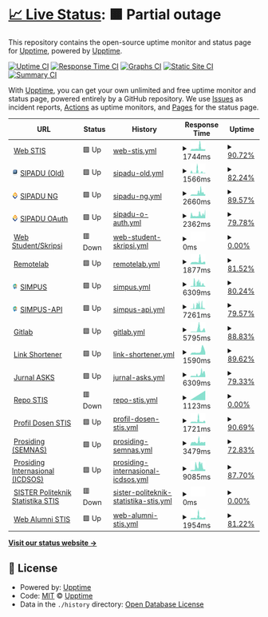 # [📈 Live Status](https://status.stis.ac.id): <!--live status--> **🟧 Partial outage**

This repository contains the open-source uptime monitor and status page for [Upptime](https://upptime.js.org), powered by [Upptime](https://github.com/upptime/upptime).

[![Uptime CI](https://github.com/im-perativa/stis-uptime/workflows/Uptime%20CI/badge.svg)](https://github.com/im-perativa/stis-uptime/actions?query=workflow%3A%22Uptime+CI%22)
[![Response Time CI](https://github.com/im-perativa/stis-uptime/workflows/Response%20Time%20CI/badge.svg)](https://github.com/im-perativa/stis-uptime/actions?query=workflow%3A%22Response+Time+CI%22)
[![Graphs CI](https://github.com/im-perativa/stis-uptime/workflows/Graphs%20CI/badge.svg)](https://github.com/im-perativa/stis-uptime/actions?query=workflow%3A%22Graphs+CI%22)
[![Static Site CI](https://github.com/im-perativa/stis-uptime/workflows/Static%20Site%20CI/badge.svg)](https://github.com/im-perativa/stis-uptime/actions?query=workflow%3A%22Static+Site+CI%22)
[![Summary CI](https://github.com/im-perativa/stis-uptime/workflows/Summary%20CI/badge.svg)](https://github.com/im-perativa/stis-uptime/actions?query=workflow%3A%22Summary+CI%22)

With [Upptime](https://upptime.js.org), you can get your own unlimited and free uptime monitor and status page, powered entirely by a GitHub repository. We use [Issues](https://github.com/upptime/upptime/issues) as incident reports, [Actions](https://github.com/im-perativa/stis-uptime/actions) as uptime monitors, and [Pages](https://status.stis.ac.id) for the status page.

<!--start: status pages-->
<!-- This summary is generated by Upptime (https://github.com/upptime/upptime) -->
<!-- Do not edit this manually, your changes will be overwritten -->
<!-- prettier-ignore -->
| URL | Status | History | Response Time | Uptime |
| --- | ------ | ------- | ------------- | ------ |
| <img alt="" src="https://icons.duckduckgo.com/ip3/stis.ac.id.ico" height="13"> [Web STIS](https://stis.ac.id) | 🟩 Up | [web-stis.yml](https://github.com/im-perativa/stis-uptime/commits/HEAD/history/web-stis.yml) | <details><summary><img alt="Response time graph" src="./graphs/web-stis/response-time-week.png" height="20"> 1744ms</summary><br><a href="https://status.stis.ac.id/history/web-stis"><img alt="Response time 1891" src="https://img.shields.io/endpoint?url=https%3A%2F%2Fraw.githubusercontent.com%2Fim-perativa%2Fstis-uptime%2FHEAD%2Fapi%2Fweb-stis%2Fresponse-time.json"></a><br><a href="https://status.stis.ac.id/history/web-stis"><img alt="24-hour response time 1201" src="https://img.shields.io/endpoint?url=https%3A%2F%2Fraw.githubusercontent.com%2Fim-perativa%2Fstis-uptime%2FHEAD%2Fapi%2Fweb-stis%2Fresponse-time-day.json"></a><br><a href="https://status.stis.ac.id/history/web-stis"><img alt="7-day response time 1744" src="https://img.shields.io/endpoint?url=https%3A%2F%2Fraw.githubusercontent.com%2Fim-perativa%2Fstis-uptime%2FHEAD%2Fapi%2Fweb-stis%2Fresponse-time-week.json"></a><br><a href="https://status.stis.ac.id/history/web-stis"><img alt="30-day response time 2808" src="https://img.shields.io/endpoint?url=https%3A%2F%2Fraw.githubusercontent.com%2Fim-perativa%2Fstis-uptime%2FHEAD%2Fapi%2Fweb-stis%2Fresponse-time-month.json"></a><br><a href="https://status.stis.ac.id/history/web-stis"><img alt="1-year response time 1547" src="https://img.shields.io/endpoint?url=https%3A%2F%2Fraw.githubusercontent.com%2Fim-perativa%2Fstis-uptime%2FHEAD%2Fapi%2Fweb-stis%2Fresponse-time-year.json"></a></details> | <details><summary><a href="https://status.stis.ac.id/history/web-stis">90.72%</a></summary><a href="https://status.stis.ac.id/history/web-stis"><img alt="All-time uptime 98.22%" src="https://img.shields.io/endpoint?url=https%3A%2F%2Fraw.githubusercontent.com%2Fim-perativa%2Fstis-uptime%2FHEAD%2Fapi%2Fweb-stis%2Fuptime.json"></a><br><a href="https://status.stis.ac.id/history/web-stis"><img alt="24-hour uptime 98.70%" src="https://img.shields.io/endpoint?url=https%3A%2F%2Fraw.githubusercontent.com%2Fim-perativa%2Fstis-uptime%2FHEAD%2Fapi%2Fweb-stis%2Fuptime-day.json"></a><br><a href="https://status.stis.ac.id/history/web-stis"><img alt="7-day uptime 90.72%" src="https://img.shields.io/endpoint?url=https%3A%2F%2Fraw.githubusercontent.com%2Fim-perativa%2Fstis-uptime%2FHEAD%2Fapi%2Fweb-stis%2Fuptime-week.json"></a><br><a href="https://status.stis.ac.id/history/web-stis"><img alt="30-day uptime 96.25%" src="https://img.shields.io/endpoint?url=https%3A%2F%2Fraw.githubusercontent.com%2Fim-perativa%2Fstis-uptime%2FHEAD%2Fapi%2Fweb-stis%2Fuptime-month.json"></a><br><a href="https://status.stis.ac.id/history/web-stis"><img alt="1-year uptime 98.74%" src="https://img.shields.io/endpoint?url=https%3A%2F%2Fraw.githubusercontent.com%2Fim-perativa%2Fstis-uptime%2FHEAD%2Fapi%2Fweb-stis%2Fuptime-year.json"></a></details>
| <img alt="" src="https://raw.githubusercontent.com/im-perativa/stis-uptime/master/assets/sipadu.png" height="13"> [SIPADU (Old)](https://stis.ac.id/sipadu/mahasiswa/index.php/login/index) | 🟩 Up | [sipadu-old.yml](https://github.com/im-perativa/stis-uptime/commits/HEAD/history/sipadu-old.yml) | <details><summary><img alt="Response time graph" src="./graphs/sipadu-old/response-time-week.png" height="20"> 1566ms</summary><br><a href="https://status.stis.ac.id/history/sipadu-old"><img alt="Response time 428" src="https://img.shields.io/endpoint?url=https%3A%2F%2Fraw.githubusercontent.com%2Fim-perativa%2Fstis-uptime%2FHEAD%2Fapi%2Fsipadu-old%2Fresponse-time.json"></a><br><a href="https://status.stis.ac.id/history/sipadu-old"><img alt="24-hour response time 469" src="https://img.shields.io/endpoint?url=https%3A%2F%2Fraw.githubusercontent.com%2Fim-perativa%2Fstis-uptime%2FHEAD%2Fapi%2Fsipadu-old%2Fresponse-time-day.json"></a><br><a href="https://status.stis.ac.id/history/sipadu-old"><img alt="7-day response time 1566" src="https://img.shields.io/endpoint?url=https%3A%2F%2Fraw.githubusercontent.com%2Fim-perativa%2Fstis-uptime%2FHEAD%2Fapi%2Fsipadu-old%2Fresponse-time-week.json"></a><br><a href="https://status.stis.ac.id/history/sipadu-old"><img alt="30-day response time 1405" src="https://img.shields.io/endpoint?url=https%3A%2F%2Fraw.githubusercontent.com%2Fim-perativa%2Fstis-uptime%2FHEAD%2Fapi%2Fsipadu-old%2Fresponse-time-month.json"></a><br><a href="https://status.stis.ac.id/history/sipadu-old"><img alt="1-year response time 426" src="https://img.shields.io/endpoint?url=https%3A%2F%2Fraw.githubusercontent.com%2Fim-perativa%2Fstis-uptime%2FHEAD%2Fapi%2Fsipadu-old%2Fresponse-time-year.json"></a></details> | <details><summary><a href="https://status.stis.ac.id/history/sipadu-old">82.24%</a></summary><a href="https://status.stis.ac.id/history/sipadu-old"><img alt="All-time uptime 97.14%" src="https://img.shields.io/endpoint?url=https%3A%2F%2Fraw.githubusercontent.com%2Fim-perativa%2Fstis-uptime%2FHEAD%2Fapi%2Fsipadu-old%2Fuptime.json"></a><br><a href="https://status.stis.ac.id/history/sipadu-old"><img alt="24-hour uptime 98.73%" src="https://img.shields.io/endpoint?url=https%3A%2F%2Fraw.githubusercontent.com%2Fim-perativa%2Fstis-uptime%2FHEAD%2Fapi%2Fsipadu-old%2Fuptime-day.json"></a><br><a href="https://status.stis.ac.id/history/sipadu-old"><img alt="7-day uptime 82.24%" src="https://img.shields.io/endpoint?url=https%3A%2F%2Fraw.githubusercontent.com%2Fim-perativa%2Fstis-uptime%2FHEAD%2Fapi%2Fsipadu-old%2Fuptime-week.json"></a><br><a href="https://status.stis.ac.id/history/sipadu-old"><img alt="30-day uptime 65.50%" src="https://img.shields.io/endpoint?url=https%3A%2F%2Fraw.githubusercontent.com%2Fim-perativa%2Fstis-uptime%2FHEAD%2Fapi%2Fsipadu-old%2Fuptime-month.json"></a><br><a href="https://status.stis.ac.id/history/sipadu-old"><img alt="1-year uptime 95.84%" src="https://img.shields.io/endpoint?url=https%3A%2F%2Fraw.githubusercontent.com%2Fim-perativa%2Fstis-uptime%2FHEAD%2Fapi%2Fsipadu-old%2Fuptime-year.json"></a></details>
| <img alt="" src="https://raw.githubusercontent.com/im-perativa/stis-uptime/master/assets/sipadung.svg" height="13"> [SIPADU NG](https://ws.sipadu.stis.ac.id/login) | 🟩 Up | [sipadu-ng.yml](https://github.com/im-perativa/stis-uptime/commits/HEAD/history/sipadu-ng.yml) | <details><summary><img alt="Response time graph" src="./graphs/sipadu-ng/response-time-week.png" height="20"> 2660ms</summary><br><a href="https://status.stis.ac.id/history/sipadu-ng"><img alt="Response time 1584" src="https://img.shields.io/endpoint?url=https%3A%2F%2Fraw.githubusercontent.com%2Fim-perativa%2Fstis-uptime%2FHEAD%2Fapi%2Fsipadu-ng%2Fresponse-time.json"></a><br><a href="https://status.stis.ac.id/history/sipadu-ng"><img alt="24-hour response time 3937" src="https://img.shields.io/endpoint?url=https%3A%2F%2Fraw.githubusercontent.com%2Fim-perativa%2Fstis-uptime%2FHEAD%2Fapi%2Fsipadu-ng%2Fresponse-time-day.json"></a><br><a href="https://status.stis.ac.id/history/sipadu-ng"><img alt="7-day response time 2660" src="https://img.shields.io/endpoint?url=https%3A%2F%2Fraw.githubusercontent.com%2Fim-perativa%2Fstis-uptime%2FHEAD%2Fapi%2Fsipadu-ng%2Fresponse-time-week.json"></a><br><a href="https://status.stis.ac.id/history/sipadu-ng"><img alt="30-day response time 1892" src="https://img.shields.io/endpoint?url=https%3A%2F%2Fraw.githubusercontent.com%2Fim-perativa%2Fstis-uptime%2FHEAD%2Fapi%2Fsipadu-ng%2Fresponse-time-month.json"></a><br><a href="https://status.stis.ac.id/history/sipadu-ng"><img alt="1-year response time 1222" src="https://img.shields.io/endpoint?url=https%3A%2F%2Fraw.githubusercontent.com%2Fim-perativa%2Fstis-uptime%2FHEAD%2Fapi%2Fsipadu-ng%2Fresponse-time-year.json"></a></details> | <details><summary><a href="https://status.stis.ac.id/history/sipadu-ng">89.57%</a></summary><a href="https://status.stis.ac.id/history/sipadu-ng"><img alt="All-time uptime 97.26%" src="https://img.shields.io/endpoint?url=https%3A%2F%2Fraw.githubusercontent.com%2Fim-perativa%2Fstis-uptime%2FHEAD%2Fapi%2Fsipadu-ng%2Fuptime.json"></a><br><a href="https://status.stis.ac.id/history/sipadu-ng"><img alt="24-hour uptime 47.00%" src="https://img.shields.io/endpoint?url=https%3A%2F%2Fraw.githubusercontent.com%2Fim-perativa%2Fstis-uptime%2FHEAD%2Fapi%2Fsipadu-ng%2Fuptime-day.json"></a><br><a href="https://status.stis.ac.id/history/sipadu-ng"><img alt="7-day uptime 89.57%" src="https://img.shields.io/endpoint?url=https%3A%2F%2Fraw.githubusercontent.com%2Fim-perativa%2Fstis-uptime%2FHEAD%2Fapi%2Fsipadu-ng%2Fuptime-week.json"></a><br><a href="https://status.stis.ac.id/history/sipadu-ng"><img alt="30-day uptime 97.60%" src="https://img.shields.io/endpoint?url=https%3A%2F%2Fraw.githubusercontent.com%2Fim-perativa%2Fstis-uptime%2FHEAD%2Fapi%2Fsipadu-ng%2Fuptime-month.json"></a><br><a href="https://status.stis.ac.id/history/sipadu-ng"><img alt="1-year uptime 96.52%" src="https://img.shields.io/endpoint?url=https%3A%2F%2Fraw.githubusercontent.com%2Fim-perativa%2Fstis-uptime%2FHEAD%2Fapi%2Fsipadu-ng%2Fuptime-year.json"></a></details>
| <img alt="" src="https://raw.githubusercontent.com/im-perativa/stis-uptime/master/assets/sipadung.svg" height="13"> [SIPADU OAuth](https://ws.stis.ac.id) | 🟩 Up | [sipadu-o-auth.yml](https://github.com/im-perativa/stis-uptime/commits/HEAD/history/sipadu-o-auth.yml) | <details><summary><img alt="Response time graph" src="./graphs/sipadu-o-auth/response-time-week.png" height="20"> 2362ms</summary><br><a href="https://status.stis.ac.id/history/sipadu-o-auth"><img alt="Response time 2062" src="https://img.shields.io/endpoint?url=https%3A%2F%2Fraw.githubusercontent.com%2Fim-perativa%2Fstis-uptime%2FHEAD%2Fapi%2Fsipadu-o-auth%2Fresponse-time.json"></a><br><a href="https://status.stis.ac.id/history/sipadu-o-auth"><img alt="24-hour response time 2566" src="https://img.shields.io/endpoint?url=https%3A%2F%2Fraw.githubusercontent.com%2Fim-perativa%2Fstis-uptime%2FHEAD%2Fapi%2Fsipadu-o-auth%2Fresponse-time-day.json"></a><br><a href="https://status.stis.ac.id/history/sipadu-o-auth"><img alt="7-day response time 2362" src="https://img.shields.io/endpoint?url=https%3A%2F%2Fraw.githubusercontent.com%2Fim-perativa%2Fstis-uptime%2FHEAD%2Fapi%2Fsipadu-o-auth%2Fresponse-time-week.json"></a><br><a href="https://status.stis.ac.id/history/sipadu-o-auth"><img alt="30-day response time 2568" src="https://img.shields.io/endpoint?url=https%3A%2F%2Fraw.githubusercontent.com%2Fim-perativa%2Fstis-uptime%2FHEAD%2Fapi%2Fsipadu-o-auth%2Fresponse-time-month.json"></a><br><a href="https://status.stis.ac.id/history/sipadu-o-auth"><img alt="1-year response time 1752" src="https://img.shields.io/endpoint?url=https%3A%2F%2Fraw.githubusercontent.com%2Fim-perativa%2Fstis-uptime%2FHEAD%2Fapi%2Fsipadu-o-auth%2Fresponse-time-year.json"></a></details> | <details><summary><a href="https://status.stis.ac.id/history/sipadu-o-auth">79.78%</a></summary><a href="https://status.stis.ac.id/history/sipadu-o-auth"><img alt="All-time uptime 97.10%" src="https://img.shields.io/endpoint?url=https%3A%2F%2Fraw.githubusercontent.com%2Fim-perativa%2Fstis-uptime%2FHEAD%2Fapi%2Fsipadu-o-auth%2Fuptime.json"></a><br><a href="https://status.stis.ac.id/history/sipadu-o-auth"><img alt="24-hour uptime 44.40%" src="https://img.shields.io/endpoint?url=https%3A%2F%2Fraw.githubusercontent.com%2Fim-perativa%2Fstis-uptime%2FHEAD%2Fapi%2Fsipadu-o-auth%2Fuptime-day.json"></a><br><a href="https://status.stis.ac.id/history/sipadu-o-auth"><img alt="7-day uptime 79.78%" src="https://img.shields.io/endpoint?url=https%3A%2F%2Fraw.githubusercontent.com%2Fim-perativa%2Fstis-uptime%2FHEAD%2Fapi%2Fsipadu-o-auth%2Fuptime-week.json"></a><br><a href="https://status.stis.ac.id/history/sipadu-o-auth"><img alt="30-day uptime 65.03%" src="https://img.shields.io/endpoint?url=https%3A%2F%2Fraw.githubusercontent.com%2Fim-perativa%2Fstis-uptime%2FHEAD%2Fapi%2Fsipadu-o-auth%2Fuptime-month.json"></a><br><a href="https://status.stis.ac.id/history/sipadu-o-auth"><img alt="1-year uptime 96.74%" src="https://img.shields.io/endpoint?url=https%3A%2F%2Fraw.githubusercontent.com%2Fim-perativa%2Fstis-uptime%2FHEAD%2Fapi%2Fsipadu-o-auth%2Fuptime-year.json"></a></details>
| <img alt="" src="https://icons.duckduckgo.com/ip3/student.stis.ac.id.ico" height="13"> [Web Student/Skripsi](https://student.stis.ac.id) | 🟥 Down | [web-student-skripsi.yml](https://github.com/im-perativa/stis-uptime/commits/HEAD/history/web-student-skripsi.yml) | <details><summary><img alt="Response time graph" src="./graphs/web-student-skripsi/response-time-week.png" height="20"> 0ms</summary><br><a href="https://status.stis.ac.id/history/web-student-skripsi"><img alt="Response time 1769" src="https://img.shields.io/endpoint?url=https%3A%2F%2Fraw.githubusercontent.com%2Fim-perativa%2Fstis-uptime%2FHEAD%2Fapi%2Fweb-student-skripsi%2Fresponse-time.json"></a><br><a href="https://status.stis.ac.id/history/web-student-skripsi"><img alt="24-hour response time 0" src="https://img.shields.io/endpoint?url=https%3A%2F%2Fraw.githubusercontent.com%2Fim-perativa%2Fstis-uptime%2FHEAD%2Fapi%2Fweb-student-skripsi%2Fresponse-time-day.json"></a><br><a href="https://status.stis.ac.id/history/web-student-skripsi"><img alt="7-day response time 0" src="https://img.shields.io/endpoint?url=https%3A%2F%2Fraw.githubusercontent.com%2Fim-perativa%2Fstis-uptime%2FHEAD%2Fapi%2Fweb-student-skripsi%2Fresponse-time-week.json"></a><br><a href="https://status.stis.ac.id/history/web-student-skripsi"><img alt="30-day response time 0" src="https://img.shields.io/endpoint?url=https%3A%2F%2Fraw.githubusercontent.com%2Fim-perativa%2Fstis-uptime%2FHEAD%2Fapi%2Fweb-student-skripsi%2Fresponse-time-month.json"></a><br><a href="https://status.stis.ac.id/history/web-student-skripsi"><img alt="1-year response time 1452" src="https://img.shields.io/endpoint?url=https%3A%2F%2Fraw.githubusercontent.com%2Fim-perativa%2Fstis-uptime%2FHEAD%2Fapi%2Fweb-student-skripsi%2Fresponse-time-year.json"></a></details> | <details><summary><a href="https://status.stis.ac.id/history/web-student-skripsi">0.00%</a></summary><a href="https://status.stis.ac.id/history/web-student-skripsi"><img alt="All-time uptime 59.77%" src="https://img.shields.io/endpoint?url=https%3A%2F%2Fraw.githubusercontent.com%2Fim-perativa%2Fstis-uptime%2FHEAD%2Fapi%2Fweb-student-skripsi%2Fuptime.json"></a><br><a href="https://status.stis.ac.id/history/web-student-skripsi"><img alt="24-hour uptime 0.00%" src="https://img.shields.io/endpoint?url=https%3A%2F%2Fraw.githubusercontent.com%2Fim-perativa%2Fstis-uptime%2FHEAD%2Fapi%2Fweb-student-skripsi%2Fuptime-day.json"></a><br><a href="https://status.stis.ac.id/history/web-student-skripsi"><img alt="7-day uptime 0.00%" src="https://img.shields.io/endpoint?url=https%3A%2F%2Fraw.githubusercontent.com%2Fim-perativa%2Fstis-uptime%2FHEAD%2Fapi%2Fweb-student-skripsi%2Fuptime-week.json"></a><br><a href="https://status.stis.ac.id/history/web-student-skripsi"><img alt="30-day uptime 1.38%" src="https://img.shields.io/endpoint?url=https%3A%2F%2Fraw.githubusercontent.com%2Fim-perativa%2Fstis-uptime%2FHEAD%2Fapi%2Fweb-student-skripsi%2Fuptime-month.json"></a><br><a href="https://status.stis.ac.id/history/web-student-skripsi"><img alt="1-year uptime 54.05%" src="https://img.shields.io/endpoint?url=https%3A%2F%2Fraw.githubusercontent.com%2Fim-perativa%2Fstis-uptime%2FHEAD%2Fapi%2Fweb-student-skripsi%2Fuptime-year.json"></a></details>
| <img alt="" src="https://icons.duckduckgo.com/ip3/remotelab.stis.ac.id.ico" height="13"> [Remotelab](https://remotelab.stis.ac.id) | 🟩 Up | [remotelab.yml](https://github.com/im-perativa/stis-uptime/commits/HEAD/history/remotelab.yml) | <details><summary><img alt="Response time graph" src="./graphs/remotelab/response-time-week.png" height="20"> 1877ms</summary><br><a href="https://status.stis.ac.id/history/remotelab"><img alt="Response time 1886" src="https://img.shields.io/endpoint?url=https%3A%2F%2Fraw.githubusercontent.com%2Fim-perativa%2Fstis-uptime%2FHEAD%2Fapi%2Fremotelab%2Fresponse-time.json"></a><br><a href="https://status.stis.ac.id/history/remotelab"><img alt="24-hour response time 1459" src="https://img.shields.io/endpoint?url=https%3A%2F%2Fraw.githubusercontent.com%2Fim-perativa%2Fstis-uptime%2FHEAD%2Fapi%2Fremotelab%2Fresponse-time-day.json"></a><br><a href="https://status.stis.ac.id/history/remotelab"><img alt="7-day response time 1877" src="https://img.shields.io/endpoint?url=https%3A%2F%2Fraw.githubusercontent.com%2Fim-perativa%2Fstis-uptime%2FHEAD%2Fapi%2Fremotelab%2Fresponse-time-week.json"></a><br><a href="https://status.stis.ac.id/history/remotelab"><img alt="30-day response time 1731" src="https://img.shields.io/endpoint?url=https%3A%2F%2Fraw.githubusercontent.com%2Fim-perativa%2Fstis-uptime%2FHEAD%2Fapi%2Fremotelab%2Fresponse-time-month.json"></a><br><a href="https://status.stis.ac.id/history/remotelab"><img alt="1-year response time 1602" src="https://img.shields.io/endpoint?url=https%3A%2F%2Fraw.githubusercontent.com%2Fim-perativa%2Fstis-uptime%2FHEAD%2Fapi%2Fremotelab%2Fresponse-time-year.json"></a></details> | <details><summary><a href="https://status.stis.ac.id/history/remotelab">81.52%</a></summary><a href="https://status.stis.ac.id/history/remotelab"><img alt="All-time uptime 89.80%" src="https://img.shields.io/endpoint?url=https%3A%2F%2Fraw.githubusercontent.com%2Fim-perativa%2Fstis-uptime%2FHEAD%2Fapi%2Fremotelab%2Fuptime.json"></a><br><a href="https://status.stis.ac.id/history/remotelab"><img alt="24-hour uptime 100.00%" src="https://img.shields.io/endpoint?url=https%3A%2F%2Fraw.githubusercontent.com%2Fim-perativa%2Fstis-uptime%2FHEAD%2Fapi%2Fremotelab%2Fuptime-day.json"></a><br><a href="https://status.stis.ac.id/history/remotelab"><img alt="7-day uptime 81.52%" src="https://img.shields.io/endpoint?url=https%3A%2F%2Fraw.githubusercontent.com%2Fim-perativa%2Fstis-uptime%2FHEAD%2Fapi%2Fremotelab%2Fuptime-week.json"></a><br><a href="https://status.stis.ac.id/history/remotelab"><img alt="30-day uptime 77.11%" src="https://img.shields.io/endpoint?url=https%3A%2F%2Fraw.githubusercontent.com%2Fim-perativa%2Fstis-uptime%2FHEAD%2Fapi%2Fremotelab%2Fuptime-month.json"></a><br><a href="https://status.stis.ac.id/history/remotelab"><img alt="1-year uptime 91.35%" src="https://img.shields.io/endpoint?url=https%3A%2F%2Fraw.githubusercontent.com%2Fim-perativa%2Fstis-uptime%2FHEAD%2Fapi%2Fremotelab%2Fuptime-year.json"></a></details>
| <img alt="" src="https://raw.githubusercontent.com/im-perativa/stis-uptime/master/assets/simpus.png" height="13"> [SIMPUS](https://simpus.stis.ac.id) | 🟩 Up | [simpus.yml](https://github.com/im-perativa/stis-uptime/commits/HEAD/history/simpus.yml) | <details><summary><img alt="Response time graph" src="./graphs/simpus/response-time-week.png" height="20"> 6309ms</summary><br><a href="https://status.stis.ac.id/history/simpus"><img alt="Response time 2115" src="https://img.shields.io/endpoint?url=https%3A%2F%2Fraw.githubusercontent.com%2Fim-perativa%2Fstis-uptime%2FHEAD%2Fapi%2Fsimpus%2Fresponse-time.json"></a><br><a href="https://status.stis.ac.id/history/simpus"><img alt="24-hour response time 3268" src="https://img.shields.io/endpoint?url=https%3A%2F%2Fraw.githubusercontent.com%2Fim-perativa%2Fstis-uptime%2FHEAD%2Fapi%2Fsimpus%2Fresponse-time-day.json"></a><br><a href="https://status.stis.ac.id/history/simpus"><img alt="7-day response time 6309" src="https://img.shields.io/endpoint?url=https%3A%2F%2Fraw.githubusercontent.com%2Fim-perativa%2Fstis-uptime%2FHEAD%2Fapi%2Fsimpus%2Fresponse-time-week.json"></a><br><a href="https://status.stis.ac.id/history/simpus"><img alt="30-day response time 3985" src="https://img.shields.io/endpoint?url=https%3A%2F%2Fraw.githubusercontent.com%2Fim-perativa%2Fstis-uptime%2FHEAD%2Fapi%2Fsimpus%2Fresponse-time-month.json"></a><br><a href="https://status.stis.ac.id/history/simpus"><img alt="1-year response time 1771" src="https://img.shields.io/endpoint?url=https%3A%2F%2Fraw.githubusercontent.com%2Fim-perativa%2Fstis-uptime%2FHEAD%2Fapi%2Fsimpus%2Fresponse-time-year.json"></a></details> | <details><summary><a href="https://status.stis.ac.id/history/simpus">80.24%</a></summary><a href="https://status.stis.ac.id/history/simpus"><img alt="All-time uptime 95.78%" src="https://img.shields.io/endpoint?url=https%3A%2F%2Fraw.githubusercontent.com%2Fim-perativa%2Fstis-uptime%2FHEAD%2Fapi%2Fsimpus%2Fuptime.json"></a><br><a href="https://status.stis.ac.id/history/simpus"><img alt="24-hour uptime 44.59%" src="https://img.shields.io/endpoint?url=https%3A%2F%2Fraw.githubusercontent.com%2Fim-perativa%2Fstis-uptime%2FHEAD%2Fapi%2Fsimpus%2Fuptime-day.json"></a><br><a href="https://status.stis.ac.id/history/simpus"><img alt="7-day uptime 80.24%" src="https://img.shields.io/endpoint?url=https%3A%2F%2Fraw.githubusercontent.com%2Fim-perativa%2Fstis-uptime%2FHEAD%2Fapi%2Fsimpus%2Fuptime-week.json"></a><br><a href="https://status.stis.ac.id/history/simpus"><img alt="30-day uptime 95.45%" src="https://img.shields.io/endpoint?url=https%3A%2F%2Fraw.githubusercontent.com%2Fim-perativa%2Fstis-uptime%2FHEAD%2Fapi%2Fsimpus%2Fuptime-month.json"></a><br><a href="https://status.stis.ac.id/history/simpus"><img alt="1-year uptime 95.61%" src="https://img.shields.io/endpoint?url=https%3A%2F%2Fraw.githubusercontent.com%2Fim-perativa%2Fstis-uptime%2FHEAD%2Fapi%2Fsimpus%2Fuptime-year.json"></a></details>
| <img alt="" src="https://raw.githubusercontent.com/im-perativa/stis-uptime/master/assets/simpus.png" height="13"> [SIMPUS-API](https://api-simpus.stis.ac.id) | 🟩 Up | [simpus-api.yml](https://github.com/im-perativa/stis-uptime/commits/HEAD/history/simpus-api.yml) | <details><summary><img alt="Response time graph" src="./graphs/simpus-api/response-time-week.png" height="20"> 7261ms</summary><br><a href="https://status.stis.ac.id/history/simpus-api"><img alt="Response time 1988" src="https://img.shields.io/endpoint?url=https%3A%2F%2Fraw.githubusercontent.com%2Fim-perativa%2Fstis-uptime%2FHEAD%2Fapi%2Fsimpus-api%2Fresponse-time.json"></a><br><a href="https://status.stis.ac.id/history/simpus-api"><img alt="24-hour response time 2386" src="https://img.shields.io/endpoint?url=https%3A%2F%2Fraw.githubusercontent.com%2Fim-perativa%2Fstis-uptime%2FHEAD%2Fapi%2Fsimpus-api%2Fresponse-time-day.json"></a><br><a href="https://status.stis.ac.id/history/simpus-api"><img alt="7-day response time 7261" src="https://img.shields.io/endpoint?url=https%3A%2F%2Fraw.githubusercontent.com%2Fim-perativa%2Fstis-uptime%2FHEAD%2Fapi%2Fsimpus-api%2Fresponse-time-week.json"></a><br><a href="https://status.stis.ac.id/history/simpus-api"><img alt="30-day response time 4267" src="https://img.shields.io/endpoint?url=https%3A%2F%2Fraw.githubusercontent.com%2Fim-perativa%2Fstis-uptime%2FHEAD%2Fapi%2Fsimpus-api%2Fresponse-time-month.json"></a><br><a href="https://status.stis.ac.id/history/simpus-api"><img alt="1-year response time 1764" src="https://img.shields.io/endpoint?url=https%3A%2F%2Fraw.githubusercontent.com%2Fim-perativa%2Fstis-uptime%2FHEAD%2Fapi%2Fsimpus-api%2Fresponse-time-year.json"></a></details> | <details><summary><a href="https://status.stis.ac.id/history/simpus-api">79.57%</a></summary><a href="https://status.stis.ac.id/history/simpus-api"><img alt="All-time uptime 96.32%" src="https://img.shields.io/endpoint?url=https%3A%2F%2Fraw.githubusercontent.com%2Fim-perativa%2Fstis-uptime%2FHEAD%2Fapi%2Fsimpus-api%2Fuptime.json"></a><br><a href="https://status.stis.ac.id/history/simpus-api"><img alt="24-hour uptime 43.91%" src="https://img.shields.io/endpoint?url=https%3A%2F%2Fraw.githubusercontent.com%2Fim-perativa%2Fstis-uptime%2FHEAD%2Fapi%2Fsimpus-api%2Fuptime-day.json"></a><br><a href="https://status.stis.ac.id/history/simpus-api"><img alt="7-day uptime 79.57%" src="https://img.shields.io/endpoint?url=https%3A%2F%2Fraw.githubusercontent.com%2Fim-perativa%2Fstis-uptime%2FHEAD%2Fapi%2Fsimpus-api%2Fuptime-week.json"></a><br><a href="https://status.stis.ac.id/history/simpus-api"><img alt="30-day uptime 95.30%" src="https://img.shields.io/endpoint?url=https%3A%2F%2Fraw.githubusercontent.com%2Fim-perativa%2Fstis-uptime%2FHEAD%2Fapi%2Fsimpus-api%2Fuptime-month.json"></a><br><a href="https://status.stis.ac.id/history/simpus-api"><img alt="1-year uptime 95.01%" src="https://img.shields.io/endpoint?url=https%3A%2F%2Fraw.githubusercontent.com%2Fim-perativa%2Fstis-uptime%2FHEAD%2Fapi%2Fsimpus-api%2Fuptime-year.json"></a></details>
| <img alt="" src="https://icons.duckduckgo.com/ip3/git.stis.ac.id.ico" height="13"> [Gitlab](https://git.stis.ac.id) | 🟩 Up | [gitlab.yml](https://github.com/im-perativa/stis-uptime/commits/HEAD/history/gitlab.yml) | <details><summary><img alt="Response time graph" src="./graphs/gitlab/response-time-week.png" height="20"> 5795ms</summary><br><a href="https://status.stis.ac.id/history/gitlab"><img alt="Response time 1845" src="https://img.shields.io/endpoint?url=https%3A%2F%2Fraw.githubusercontent.com%2Fim-perativa%2Fstis-uptime%2FHEAD%2Fapi%2Fgitlab%2Fresponse-time.json"></a><br><a href="https://status.stis.ac.id/history/gitlab"><img alt="24-hour response time 2920" src="https://img.shields.io/endpoint?url=https%3A%2F%2Fraw.githubusercontent.com%2Fim-perativa%2Fstis-uptime%2FHEAD%2Fapi%2Fgitlab%2Fresponse-time-day.json"></a><br><a href="https://status.stis.ac.id/history/gitlab"><img alt="7-day response time 5795" src="https://img.shields.io/endpoint?url=https%3A%2F%2Fraw.githubusercontent.com%2Fim-perativa%2Fstis-uptime%2FHEAD%2Fapi%2Fgitlab%2Fresponse-time-week.json"></a><br><a href="https://status.stis.ac.id/history/gitlab"><img alt="30-day response time 3123" src="https://img.shields.io/endpoint?url=https%3A%2F%2Fraw.githubusercontent.com%2Fim-perativa%2Fstis-uptime%2FHEAD%2Fapi%2Fgitlab%2Fresponse-time-month.json"></a><br><a href="https://status.stis.ac.id/history/gitlab"><img alt="1-year response time 1564" src="https://img.shields.io/endpoint?url=https%3A%2F%2Fraw.githubusercontent.com%2Fim-perativa%2Fstis-uptime%2FHEAD%2Fapi%2Fgitlab%2Fresponse-time-year.json"></a></details> | <details><summary><a href="https://status.stis.ac.id/history/gitlab">88.83%</a></summary><a href="https://status.stis.ac.id/history/gitlab"><img alt="All-time uptime 96.50%" src="https://img.shields.io/endpoint?url=https%3A%2F%2Fraw.githubusercontent.com%2Fim-perativa%2Fstis-uptime%2FHEAD%2Fapi%2Fgitlab%2Fuptime.json"></a><br><a href="https://status.stis.ac.id/history/gitlab"><img alt="24-hour uptime 46.57%" src="https://img.shields.io/endpoint?url=https%3A%2F%2Fraw.githubusercontent.com%2Fim-perativa%2Fstis-uptime%2FHEAD%2Fapi%2Fgitlab%2Fuptime-day.json"></a><br><a href="https://status.stis.ac.id/history/gitlab"><img alt="7-day uptime 88.83%" src="https://img.shields.io/endpoint?url=https%3A%2F%2Fraw.githubusercontent.com%2Fim-perativa%2Fstis-uptime%2FHEAD%2Fapi%2Fgitlab%2Fuptime-week.json"></a><br><a href="https://status.stis.ac.id/history/gitlab"><img alt="30-day uptime 97.43%" src="https://img.shields.io/endpoint?url=https%3A%2F%2Fraw.githubusercontent.com%2Fim-perativa%2Fstis-uptime%2FHEAD%2Fapi%2Fgitlab%2Fuptime-month.json"></a><br><a href="https://status.stis.ac.id/history/gitlab"><img alt="1-year uptime 99.35%" src="https://img.shields.io/endpoint?url=https%3A%2F%2Fraw.githubusercontent.com%2Fim-perativa%2Fstis-uptime%2FHEAD%2Fapi%2Fgitlab%2Fuptime-year.json"></a></details>
| <img alt="" src="https://icons.duckduckgo.com/ip3/s.stis.ac.id.ico" height="13"> [Link Shortener](https://s.stis.ac.id) | 🟩 Up | [link-shortener.yml](https://github.com/im-perativa/stis-uptime/commits/HEAD/history/link-shortener.yml) | <details><summary><img alt="Response time graph" src="./graphs/link-shortener/response-time-week.png" height="20"> 1590ms</summary><br><a href="https://status.stis.ac.id/history/link-shortener"><img alt="Response time 1326" src="https://img.shields.io/endpoint?url=https%3A%2F%2Fraw.githubusercontent.com%2Fim-perativa%2Fstis-uptime%2FHEAD%2Fapi%2Flink-shortener%2Fresponse-time.json"></a><br><a href="https://status.stis.ac.id/history/link-shortener"><img alt="24-hour response time 1405" src="https://img.shields.io/endpoint?url=https%3A%2F%2Fraw.githubusercontent.com%2Fim-perativa%2Fstis-uptime%2FHEAD%2Fapi%2Flink-shortener%2Fresponse-time-day.json"></a><br><a href="https://status.stis.ac.id/history/link-shortener"><img alt="7-day response time 1590" src="https://img.shields.io/endpoint?url=https%3A%2F%2Fraw.githubusercontent.com%2Fim-perativa%2Fstis-uptime%2FHEAD%2Fapi%2Flink-shortener%2Fresponse-time-week.json"></a><br><a href="https://status.stis.ac.id/history/link-shortener"><img alt="30-day response time 1279" src="https://img.shields.io/endpoint?url=https%3A%2F%2Fraw.githubusercontent.com%2Fim-perativa%2Fstis-uptime%2FHEAD%2Fapi%2Flink-shortener%2Fresponse-time-month.json"></a><br><a href="https://status.stis.ac.id/history/link-shortener"><img alt="1-year response time 1064" src="https://img.shields.io/endpoint?url=https%3A%2F%2Fraw.githubusercontent.com%2Fim-perativa%2Fstis-uptime%2FHEAD%2Fapi%2Flink-shortener%2Fresponse-time-year.json"></a></details> | <details><summary><a href="https://status.stis.ac.id/history/link-shortener">89.62%</a></summary><a href="https://status.stis.ac.id/history/link-shortener"><img alt="All-time uptime 98.39%" src="https://img.shields.io/endpoint?url=https%3A%2F%2Fraw.githubusercontent.com%2Fim-perativa%2Fstis-uptime%2FHEAD%2Fapi%2Flink-shortener%2Fuptime.json"></a><br><a href="https://status.stis.ac.id/history/link-shortener"><img alt="24-hour uptime 46.68%" src="https://img.shields.io/endpoint?url=https%3A%2F%2Fraw.githubusercontent.com%2Fim-perativa%2Fstis-uptime%2FHEAD%2Fapi%2Flink-shortener%2Fuptime-day.json"></a><br><a href="https://status.stis.ac.id/history/link-shortener"><img alt="7-day uptime 89.62%" src="https://img.shields.io/endpoint?url=https%3A%2F%2Fraw.githubusercontent.com%2Fim-perativa%2Fstis-uptime%2FHEAD%2Fapi%2Flink-shortener%2Fuptime-week.json"></a><br><a href="https://status.stis.ac.id/history/link-shortener"><img alt="30-day uptime 97.61%" src="https://img.shields.io/endpoint?url=https%3A%2F%2Fraw.githubusercontent.com%2Fim-perativa%2Fstis-uptime%2FHEAD%2Fapi%2Flink-shortener%2Fuptime-month.json"></a><br><a href="https://status.stis.ac.id/history/link-shortener"><img alt="1-year uptime 99.46%" src="https://img.shields.io/endpoint?url=https%3A%2F%2Fraw.githubusercontent.com%2Fim-perativa%2Fstis-uptime%2FHEAD%2Fapi%2Flink-shortener%2Fuptime-year.json"></a></details>
| <img alt="" src="https://icons.duckduckgo.com/ip3/jurnal.stis.ac.id.ico" height="13"> [Jurnal ASKS](https://jurnal.stis.ac.id) | 🟩 Up | [jurnal-asks.yml](https://github.com/im-perativa/stis-uptime/commits/HEAD/history/jurnal-asks.yml) | <details><summary><img alt="Response time graph" src="./graphs/jurnal-asks/response-time-week.png" height="20"> 6309ms</summary><br><a href="https://status.stis.ac.id/history/jurnal-asks"><img alt="Response time 3742" src="https://img.shields.io/endpoint?url=https%3A%2F%2Fraw.githubusercontent.com%2Fim-perativa%2Fstis-uptime%2FHEAD%2Fapi%2Fjurnal-asks%2Fresponse-time.json"></a><br><a href="https://status.stis.ac.id/history/jurnal-asks"><img alt="24-hour response time 4739" src="https://img.shields.io/endpoint?url=https%3A%2F%2Fraw.githubusercontent.com%2Fim-perativa%2Fstis-uptime%2FHEAD%2Fapi%2Fjurnal-asks%2Fresponse-time-day.json"></a><br><a href="https://status.stis.ac.id/history/jurnal-asks"><img alt="7-day response time 6309" src="https://img.shields.io/endpoint?url=https%3A%2F%2Fraw.githubusercontent.com%2Fim-perativa%2Fstis-uptime%2FHEAD%2Fapi%2Fjurnal-asks%2Fresponse-time-week.json"></a><br><a href="https://status.stis.ac.id/history/jurnal-asks"><img alt="30-day response time 4471" src="https://img.shields.io/endpoint?url=https%3A%2F%2Fraw.githubusercontent.com%2Fim-perativa%2Fstis-uptime%2FHEAD%2Fapi%2Fjurnal-asks%2Fresponse-time-month.json"></a><br><a href="https://status.stis.ac.id/history/jurnal-asks"><img alt="1-year response time 3600" src="https://img.shields.io/endpoint?url=https%3A%2F%2Fraw.githubusercontent.com%2Fim-perativa%2Fstis-uptime%2FHEAD%2Fapi%2Fjurnal-asks%2Fresponse-time-year.json"></a></details> | <details><summary><a href="https://status.stis.ac.id/history/jurnal-asks">79.33%</a></summary><a href="https://status.stis.ac.id/history/jurnal-asks"><img alt="All-time uptime 96.88%" src="https://img.shields.io/endpoint?url=https%3A%2F%2Fraw.githubusercontent.com%2Fim-perativa%2Fstis-uptime%2FHEAD%2Fapi%2Fjurnal-asks%2Fuptime.json"></a><br><a href="https://status.stis.ac.id/history/jurnal-asks"><img alt="24-hour uptime 46.76%" src="https://img.shields.io/endpoint?url=https%3A%2F%2Fraw.githubusercontent.com%2Fim-perativa%2Fstis-uptime%2FHEAD%2Fapi%2Fjurnal-asks%2Fuptime-day.json"></a><br><a href="https://status.stis.ac.id/history/jurnal-asks"><img alt="7-day uptime 79.33%" src="https://img.shields.io/endpoint?url=https%3A%2F%2Fraw.githubusercontent.com%2Fim-perativa%2Fstis-uptime%2FHEAD%2Fapi%2Fjurnal-asks%2Fuptime-week.json"></a><br><a href="https://status.stis.ac.id/history/jurnal-asks"><img alt="30-day uptime 95.11%" src="https://img.shields.io/endpoint?url=https%3A%2F%2Fraw.githubusercontent.com%2Fim-perativa%2Fstis-uptime%2FHEAD%2Fapi%2Fjurnal-asks%2Fuptime-month.json"></a><br><a href="https://status.stis.ac.id/history/jurnal-asks"><img alt="1-year uptime 95.97%" src="https://img.shields.io/endpoint?url=https%3A%2F%2Fraw.githubusercontent.com%2Fim-perativa%2Fstis-uptime%2FHEAD%2Fapi%2Fjurnal-asks%2Fuptime-year.json"></a></details>
| <img alt="" src="https://icons.duckduckgo.com/ip3/repo.stis.ac.id.ico" height="13"> [Repo STIS](https://repo.stis.ac.id) | 🟥 Down | [repo-stis.yml](https://github.com/im-perativa/stis-uptime/commits/HEAD/history/repo-stis.yml) | <details><summary><img alt="Response time graph" src="./graphs/repo-stis/response-time-week.png" height="20"> 1123ms</summary><br><a href="https://status.stis.ac.id/history/repo-stis"><img alt="Response time 6512" src="https://img.shields.io/endpoint?url=https%3A%2F%2Fraw.githubusercontent.com%2Fim-perativa%2Fstis-uptime%2FHEAD%2Fapi%2Frepo-stis%2Fresponse-time.json"></a><br><a href="https://status.stis.ac.id/history/repo-stis"><img alt="24-hour response time 0" src="https://img.shields.io/endpoint?url=https%3A%2F%2Fraw.githubusercontent.com%2Fim-perativa%2Fstis-uptime%2FHEAD%2Fapi%2Frepo-stis%2Fresponse-time-day.json"></a><br><a href="https://status.stis.ac.id/history/repo-stis"><img alt="7-day response time 1123" src="https://img.shields.io/endpoint?url=https%3A%2F%2Fraw.githubusercontent.com%2Fim-perativa%2Fstis-uptime%2FHEAD%2Fapi%2Frepo-stis%2Fresponse-time-week.json"></a><br><a href="https://status.stis.ac.id/history/repo-stis"><img alt="30-day response time 1123" src="https://img.shields.io/endpoint?url=https%3A%2F%2Fraw.githubusercontent.com%2Fim-perativa%2Fstis-uptime%2FHEAD%2Fapi%2Frepo-stis%2Fresponse-time-month.json"></a><br><a href="https://status.stis.ac.id/history/repo-stis"><img alt="1-year response time 1123" src="https://img.shields.io/endpoint?url=https%3A%2F%2Fraw.githubusercontent.com%2Fim-perativa%2Fstis-uptime%2FHEAD%2Fapi%2Frepo-stis%2Fresponse-time-year.json"></a></details> | <details><summary><a href="https://status.stis.ac.id/history/repo-stis">0.00%</a></summary><a href="https://status.stis.ac.id/history/repo-stis"><img alt="All-time uptime 28.04%" src="https://img.shields.io/endpoint?url=https%3A%2F%2Fraw.githubusercontent.com%2Fim-perativa%2Fstis-uptime%2FHEAD%2Fapi%2Frepo-stis%2Fuptime.json"></a><br><a href="https://status.stis.ac.id/history/repo-stis"><img alt="24-hour uptime 0.00%" src="https://img.shields.io/endpoint?url=https%3A%2F%2Fraw.githubusercontent.com%2Fim-perativa%2Fstis-uptime%2FHEAD%2Fapi%2Frepo-stis%2Fuptime-day.json"></a><br><a href="https://status.stis.ac.id/history/repo-stis"><img alt="7-day uptime 0.00%" src="https://img.shields.io/endpoint?url=https%3A%2F%2Fraw.githubusercontent.com%2Fim-perativa%2Fstis-uptime%2FHEAD%2Fapi%2Frepo-stis%2Fuptime-week.json"></a><br><a href="https://status.stis.ac.id/history/repo-stis"><img alt="30-day uptime 1.38%" src="https://img.shields.io/endpoint?url=https%3A%2F%2Fraw.githubusercontent.com%2Fim-perativa%2Fstis-uptime%2FHEAD%2Fapi%2Frepo-stis%2Fuptime-month.json"></a><br><a href="https://status.stis.ac.id/history/repo-stis"><img alt="1-year uptime 0.00%" src="https://img.shields.io/endpoint?url=https%3A%2F%2Fraw.githubusercontent.com%2Fim-perativa%2Fstis-uptime%2FHEAD%2Fapi%2Frepo-stis%2Fuptime-year.json"></a></details>
| <img alt="" src="https://icons.duckduckgo.com/ip3/stis.ac.id.ico" height="13"> [Profil Dosen STIS](https://stis.ac.id/dosen) | 🟩 Up | [profil-dosen-stis.yml](https://github.com/im-perativa/stis-uptime/commits/HEAD/history/profil-dosen-stis.yml) | <details><summary><img alt="Response time graph" src="./graphs/profil-dosen-stis/response-time-week.png" height="20"> 1721ms</summary><br><a href="https://status.stis.ac.id/history/profil-dosen-stis"><img alt="Response time 1342" src="https://img.shields.io/endpoint?url=https%3A%2F%2Fraw.githubusercontent.com%2Fim-perativa%2Fstis-uptime%2FHEAD%2Fapi%2Fprofil-dosen-stis%2Fresponse-time.json"></a><br><a href="https://status.stis.ac.id/history/profil-dosen-stis"><img alt="24-hour response time 1634" src="https://img.shields.io/endpoint?url=https%3A%2F%2Fraw.githubusercontent.com%2Fim-perativa%2Fstis-uptime%2FHEAD%2Fapi%2Fprofil-dosen-stis%2Fresponse-time-day.json"></a><br><a href="https://status.stis.ac.id/history/profil-dosen-stis"><img alt="7-day response time 1721" src="https://img.shields.io/endpoint?url=https%3A%2F%2Fraw.githubusercontent.com%2Fim-perativa%2Fstis-uptime%2FHEAD%2Fapi%2Fprofil-dosen-stis%2Fresponse-time-week.json"></a><br><a href="https://status.stis.ac.id/history/profil-dosen-stis"><img alt="30-day response time 1365" src="https://img.shields.io/endpoint?url=https%3A%2F%2Fraw.githubusercontent.com%2Fim-perativa%2Fstis-uptime%2FHEAD%2Fapi%2Fprofil-dosen-stis%2Fresponse-time-month.json"></a><br><a href="https://status.stis.ac.id/history/profil-dosen-stis"><img alt="1-year response time 1236" src="https://img.shields.io/endpoint?url=https%3A%2F%2Fraw.githubusercontent.com%2Fim-perativa%2Fstis-uptime%2FHEAD%2Fapi%2Fprofil-dosen-stis%2Fresponse-time-year.json"></a></details> | <details><summary><a href="https://status.stis.ac.id/history/profil-dosen-stis">90.69%</a></summary><a href="https://status.stis.ac.id/history/profil-dosen-stis"><img alt="All-time uptime 94.24%" src="https://img.shields.io/endpoint?url=https%3A%2F%2Fraw.githubusercontent.com%2Fim-perativa%2Fstis-uptime%2FHEAD%2Fapi%2Fprofil-dosen-stis%2Fuptime.json"></a><br><a href="https://status.stis.ac.id/history/profil-dosen-stis"><img alt="24-hour uptime 98.76%" src="https://img.shields.io/endpoint?url=https%3A%2F%2Fraw.githubusercontent.com%2Fim-perativa%2Fstis-uptime%2FHEAD%2Fapi%2Fprofil-dosen-stis%2Fuptime-day.json"></a><br><a href="https://status.stis.ac.id/history/profil-dosen-stis"><img alt="7-day uptime 90.69%" src="https://img.shields.io/endpoint?url=https%3A%2F%2Fraw.githubusercontent.com%2Fim-perativa%2Fstis-uptime%2FHEAD%2Fapi%2Fprofil-dosen-stis%2Fuptime-week.json"></a><br><a href="https://status.stis.ac.id/history/profil-dosen-stis"><img alt="30-day uptime 97.71%" src="https://img.shields.io/endpoint?url=https%3A%2F%2Fraw.githubusercontent.com%2Fim-perativa%2Fstis-uptime%2FHEAD%2Fapi%2Fprofil-dosen-stis%2Fuptime-month.json"></a><br><a href="https://status.stis.ac.id/history/profil-dosen-stis"><img alt="1-year uptime 98.22%" src="https://img.shields.io/endpoint?url=https%3A%2F%2Fraw.githubusercontent.com%2Fim-perativa%2Fstis-uptime%2FHEAD%2Fapi%2Fprofil-dosen-stis%2Fuptime-year.json"></a></details>
| <img alt="" src="https://icons.duckduckgo.com/ip3/prosiding.stis.ac.id.ico" height="13"> [Prosiding (SEMNAS)](https://prosiding.stis.ac.id) | 🟩 Up | [prosiding-semnas.yml](https://github.com/im-perativa/stis-uptime/commits/HEAD/history/prosiding-semnas.yml) | <details><summary><img alt="Response time graph" src="./graphs/prosiding-semnas/response-time-week.png" height="20"> 3479ms</summary><br><a href="https://status.stis.ac.id/history/prosiding-semnas"><img alt="Response time 3487" src="https://img.shields.io/endpoint?url=https%3A%2F%2Fraw.githubusercontent.com%2Fim-perativa%2Fstis-uptime%2FHEAD%2Fapi%2Fprosiding-semnas%2Fresponse-time.json"></a><br><a href="https://status.stis.ac.id/history/prosiding-semnas"><img alt="24-hour response time 3313" src="https://img.shields.io/endpoint?url=https%3A%2F%2Fraw.githubusercontent.com%2Fim-perativa%2Fstis-uptime%2FHEAD%2Fapi%2Fprosiding-semnas%2Fresponse-time-day.json"></a><br><a href="https://status.stis.ac.id/history/prosiding-semnas"><img alt="7-day response time 3479" src="https://img.shields.io/endpoint?url=https%3A%2F%2Fraw.githubusercontent.com%2Fim-perativa%2Fstis-uptime%2FHEAD%2Fapi%2Fprosiding-semnas%2Fresponse-time-week.json"></a><br><a href="https://status.stis.ac.id/history/prosiding-semnas"><img alt="30-day response time 3520" src="https://img.shields.io/endpoint?url=https%3A%2F%2Fraw.githubusercontent.com%2Fim-perativa%2Fstis-uptime%2FHEAD%2Fapi%2Fprosiding-semnas%2Fresponse-time-month.json"></a><br><a href="https://status.stis.ac.id/history/prosiding-semnas"><img alt="1-year response time 3257" src="https://img.shields.io/endpoint?url=https%3A%2F%2Fraw.githubusercontent.com%2Fim-perativa%2Fstis-uptime%2FHEAD%2Fapi%2Fprosiding-semnas%2Fresponse-time-year.json"></a></details> | <details><summary><a href="https://status.stis.ac.id/history/prosiding-semnas">72.83%</a></summary><a href="https://status.stis.ac.id/history/prosiding-semnas"><img alt="All-time uptime 98.45%" src="https://img.shields.io/endpoint?url=https%3A%2F%2Fraw.githubusercontent.com%2Fim-perativa%2Fstis-uptime%2FHEAD%2Fapi%2Fprosiding-semnas%2Fuptime.json"></a><br><a href="https://status.stis.ac.id/history/prosiding-semnas"><img alt="24-hour uptime 86.43%" src="https://img.shields.io/endpoint?url=https%3A%2F%2Fraw.githubusercontent.com%2Fim-perativa%2Fstis-uptime%2FHEAD%2Fapi%2Fprosiding-semnas%2Fuptime-day.json"></a><br><a href="https://status.stis.ac.id/history/prosiding-semnas"><img alt="7-day uptime 72.83%" src="https://img.shields.io/endpoint?url=https%3A%2F%2Fraw.githubusercontent.com%2Fim-perativa%2Fstis-uptime%2FHEAD%2Fapi%2Fprosiding-semnas%2Fuptime-week.json"></a><br><a href="https://status.stis.ac.id/history/prosiding-semnas"><img alt="30-day uptime 93.61%" src="https://img.shields.io/endpoint?url=https%3A%2F%2Fraw.githubusercontent.com%2Fim-perativa%2Fstis-uptime%2FHEAD%2Fapi%2Fprosiding-semnas%2Fuptime-month.json"></a><br><a href="https://status.stis.ac.id/history/prosiding-semnas"><img alt="1-year uptime 98.77%" src="https://img.shields.io/endpoint?url=https%3A%2F%2Fraw.githubusercontent.com%2Fim-perativa%2Fstis-uptime%2FHEAD%2Fapi%2Fprosiding-semnas%2Fuptime-year.json"></a></details>
| <img alt="" src="https://icons.duckduckgo.com/ip3/proceedings.stis.ac.id.ico" height="13"> [Prosiding Internasional (ICDSOS)](https://proceedings.stis.ac.id/icdsos) | 🟩 Up | [prosiding-internasional-icdsos.yml](https://github.com/im-perativa/stis-uptime/commits/HEAD/history/prosiding-internasional-icdsos.yml) | <details><summary><img alt="Response time graph" src="./graphs/prosiding-internasional-icdsos/response-time-week.png" height="20"> 9085ms</summary><br><a href="https://status.stis.ac.id/history/prosiding-internasional-icdsos"><img alt="Response time 3042" src="https://img.shields.io/endpoint?url=https%3A%2F%2Fraw.githubusercontent.com%2Fim-perativa%2Fstis-uptime%2FHEAD%2Fapi%2Fprosiding-internasional-icdsos%2Fresponse-time.json"></a><br><a href="https://status.stis.ac.id/history/prosiding-internasional-icdsos"><img alt="24-hour response time 3713" src="https://img.shields.io/endpoint?url=https%3A%2F%2Fraw.githubusercontent.com%2Fim-perativa%2Fstis-uptime%2FHEAD%2Fapi%2Fprosiding-internasional-icdsos%2Fresponse-time-day.json"></a><br><a href="https://status.stis.ac.id/history/prosiding-internasional-icdsos"><img alt="7-day response time 9085" src="https://img.shields.io/endpoint?url=https%3A%2F%2Fraw.githubusercontent.com%2Fim-perativa%2Fstis-uptime%2FHEAD%2Fapi%2Fprosiding-internasional-icdsos%2Fresponse-time-week.json"></a><br><a href="https://status.stis.ac.id/history/prosiding-internasional-icdsos"><img alt="30-day response time 5567" src="https://img.shields.io/endpoint?url=https%3A%2F%2Fraw.githubusercontent.com%2Fim-perativa%2Fstis-uptime%2FHEAD%2Fapi%2Fprosiding-internasional-icdsos%2Fresponse-time-month.json"></a><br><a href="https://status.stis.ac.id/history/prosiding-internasional-icdsos"><img alt="1-year response time 2807" src="https://img.shields.io/endpoint?url=https%3A%2F%2Fraw.githubusercontent.com%2Fim-perativa%2Fstis-uptime%2FHEAD%2Fapi%2Fprosiding-internasional-icdsos%2Fresponse-time-year.json"></a></details> | <details><summary><a href="https://status.stis.ac.id/history/prosiding-internasional-icdsos">87.70%</a></summary><a href="https://status.stis.ac.id/history/prosiding-internasional-icdsos"><img alt="All-time uptime 96.23%" src="https://img.shields.io/endpoint?url=https%3A%2F%2Fraw.githubusercontent.com%2Fim-perativa%2Fstis-uptime%2FHEAD%2Fapi%2Fprosiding-internasional-icdsos%2Fuptime.json"></a><br><a href="https://status.stis.ac.id/history/prosiding-internasional-icdsos"><img alt="24-hour uptime 46.72%" src="https://img.shields.io/endpoint?url=https%3A%2F%2Fraw.githubusercontent.com%2Fim-perativa%2Fstis-uptime%2FHEAD%2Fapi%2Fprosiding-internasional-icdsos%2Fuptime-day.json"></a><br><a href="https://status.stis.ac.id/history/prosiding-internasional-icdsos"><img alt="7-day uptime 87.70%" src="https://img.shields.io/endpoint?url=https%3A%2F%2Fraw.githubusercontent.com%2Fim-perativa%2Fstis-uptime%2FHEAD%2Fapi%2Fprosiding-internasional-icdsos%2Fuptime-week.json"></a><br><a href="https://status.stis.ac.id/history/prosiding-internasional-icdsos"><img alt="30-day uptime 97.17%" src="https://img.shields.io/endpoint?url=https%3A%2F%2Fraw.githubusercontent.com%2Fim-perativa%2Fstis-uptime%2FHEAD%2Fapi%2Fprosiding-internasional-icdsos%2Fuptime-month.json"></a><br><a href="https://status.stis.ac.id/history/prosiding-internasional-icdsos"><img alt="1-year uptime 95.84%" src="https://img.shields.io/endpoint?url=https%3A%2F%2Fraw.githubusercontent.com%2Fim-perativa%2Fstis-uptime%2FHEAD%2Fapi%2Fprosiding-internasional-icdsos%2Fuptime-year.json"></a></details>
| <img alt="" src="https://icons.duckduckgo.com/ip3/sister.stis.ac.id.ico" height="13"> [SISTER Politeknik Statistika STIS](https://sister.stis.ac.id) | 🟥 Down | [sister-politeknik-statistika-stis.yml](https://github.com/im-perativa/stis-uptime/commits/HEAD/history/sister-politeknik-statistika-stis.yml) | <details><summary><img alt="Response time graph" src="./graphs/sister-politeknik-statistika-stis/response-time-week.png" height="20"> 0ms</summary><br><a href="https://status.stis.ac.id/history/sister-politeknik-statistika-stis"><img alt="Response time 1274" src="https://img.shields.io/endpoint?url=https%3A%2F%2Fraw.githubusercontent.com%2Fim-perativa%2Fstis-uptime%2FHEAD%2Fapi%2Fsister-politeknik-statistika-stis%2Fresponse-time.json"></a><br><a href="https://status.stis.ac.id/history/sister-politeknik-statistika-stis"><img alt="24-hour response time 0" src="https://img.shields.io/endpoint?url=https%3A%2F%2Fraw.githubusercontent.com%2Fim-perativa%2Fstis-uptime%2FHEAD%2Fapi%2Fsister-politeknik-statistika-stis%2Fresponse-time-day.json"></a><br><a href="https://status.stis.ac.id/history/sister-politeknik-statistika-stis"><img alt="7-day response time 0" src="https://img.shields.io/endpoint?url=https%3A%2F%2Fraw.githubusercontent.com%2Fim-perativa%2Fstis-uptime%2FHEAD%2Fapi%2Fsister-politeknik-statistika-stis%2Fresponse-time-week.json"></a><br><a href="https://status.stis.ac.id/history/sister-politeknik-statistika-stis"><img alt="30-day response time 0" src="https://img.shields.io/endpoint?url=https%3A%2F%2Fraw.githubusercontent.com%2Fim-perativa%2Fstis-uptime%2FHEAD%2Fapi%2Fsister-politeknik-statistika-stis%2Fresponse-time-month.json"></a><br><a href="https://status.stis.ac.id/history/sister-politeknik-statistika-stis"><img alt="1-year response time 1230" src="https://img.shields.io/endpoint?url=https%3A%2F%2Fraw.githubusercontent.com%2Fim-perativa%2Fstis-uptime%2FHEAD%2Fapi%2Fsister-politeknik-statistika-stis%2Fresponse-time-year.json"></a></details> | <details><summary><a href="https://status.stis.ac.id/history/sister-politeknik-statistika-stis">0.00%</a></summary><a href="https://status.stis.ac.id/history/sister-politeknik-statistika-stis"><img alt="All-time uptime 16.67%" src="https://img.shields.io/endpoint?url=https%3A%2F%2Fraw.githubusercontent.com%2Fim-perativa%2Fstis-uptime%2FHEAD%2Fapi%2Fsister-politeknik-statistika-stis%2Fuptime.json"></a><br><a href="https://status.stis.ac.id/history/sister-politeknik-statistika-stis"><img alt="24-hour uptime 0.00%" src="https://img.shields.io/endpoint?url=https%3A%2F%2Fraw.githubusercontent.com%2Fim-perativa%2Fstis-uptime%2FHEAD%2Fapi%2Fsister-politeknik-statistika-stis%2Fuptime-day.json"></a><br><a href="https://status.stis.ac.id/history/sister-politeknik-statistika-stis"><img alt="7-day uptime 0.00%" src="https://img.shields.io/endpoint?url=https%3A%2F%2Fraw.githubusercontent.com%2Fim-perativa%2Fstis-uptime%2FHEAD%2Fapi%2Fsister-politeknik-statistika-stis%2Fuptime-week.json"></a><br><a href="https://status.stis.ac.id/history/sister-politeknik-statistika-stis"><img alt="30-day uptime 1.38%" src="https://img.shields.io/endpoint?url=https%3A%2F%2Fraw.githubusercontent.com%2Fim-perativa%2Fstis-uptime%2FHEAD%2Fapi%2Fsister-politeknik-statistika-stis%2Fuptime-month.json"></a><br><a href="https://status.stis.ac.id/history/sister-politeknik-statistika-stis"><img alt="1-year uptime 0.00%" src="https://img.shields.io/endpoint?url=https%3A%2F%2Fraw.githubusercontent.com%2Fim-perativa%2Fstis-uptime%2FHEAD%2Fapi%2Fsister-politeknik-statistika-stis%2Fuptime-year.json"></a></details>
| <img alt="" src="https://icons.duckduckgo.com/ip3/alumni.stis.ac.id.ico" height="13"> [Web Alumni STIS](https://alumni.stis.ac.id) | 🟩 Up | [web-alumni-stis.yml](https://github.com/im-perativa/stis-uptime/commits/HEAD/history/web-alumni-stis.yml) | <details><summary><img alt="Response time graph" src="./graphs/web-alumni-stis/response-time-week.png" height="20"> 1954ms</summary><br><a href="https://status.stis.ac.id/history/web-alumni-stis"><img alt="Response time 1678" src="https://img.shields.io/endpoint?url=https%3A%2F%2Fraw.githubusercontent.com%2Fim-perativa%2Fstis-uptime%2FHEAD%2Fapi%2Fweb-alumni-stis%2Fresponse-time.json"></a><br><a href="https://status.stis.ac.id/history/web-alumni-stis"><img alt="24-hour response time 1780" src="https://img.shields.io/endpoint?url=https%3A%2F%2Fraw.githubusercontent.com%2Fim-perativa%2Fstis-uptime%2FHEAD%2Fapi%2Fweb-alumni-stis%2Fresponse-time-day.json"></a><br><a href="https://status.stis.ac.id/history/web-alumni-stis"><img alt="7-day response time 1954" src="https://img.shields.io/endpoint?url=https%3A%2F%2Fraw.githubusercontent.com%2Fim-perativa%2Fstis-uptime%2FHEAD%2Fapi%2Fweb-alumni-stis%2Fresponse-time-week.json"></a><br><a href="https://status.stis.ac.id/history/web-alumni-stis"><img alt="30-day response time 1671" src="https://img.shields.io/endpoint?url=https%3A%2F%2Fraw.githubusercontent.com%2Fim-perativa%2Fstis-uptime%2FHEAD%2Fapi%2Fweb-alumni-stis%2Fresponse-time-month.json"></a><br><a href="https://status.stis.ac.id/history/web-alumni-stis"><img alt="1-year response time 1411" src="https://img.shields.io/endpoint?url=https%3A%2F%2Fraw.githubusercontent.com%2Fim-perativa%2Fstis-uptime%2FHEAD%2Fapi%2Fweb-alumni-stis%2Fresponse-time-year.json"></a></details> | <details><summary><a href="https://status.stis.ac.id/history/web-alumni-stis">81.22%</a></summary><a href="https://status.stis.ac.id/history/web-alumni-stis"><img alt="All-time uptime 95.26%" src="https://img.shields.io/endpoint?url=https%3A%2F%2Fraw.githubusercontent.com%2Fim-perativa%2Fstis-uptime%2FHEAD%2Fapi%2Fweb-alumni-stis%2Fuptime.json"></a><br><a href="https://status.stis.ac.id/history/web-alumni-stis"><img alt="24-hour uptime 98.88%" src="https://img.shields.io/endpoint?url=https%3A%2F%2Fraw.githubusercontent.com%2Fim-perativa%2Fstis-uptime%2FHEAD%2Fapi%2Fweb-alumni-stis%2Fuptime-day.json"></a><br><a href="https://status.stis.ac.id/history/web-alumni-stis"><img alt="7-day uptime 81.22%" src="https://img.shields.io/endpoint?url=https%3A%2F%2Fraw.githubusercontent.com%2Fim-perativa%2Fstis-uptime%2FHEAD%2Fapi%2Fweb-alumni-stis%2Fuptime-week.json"></a><br><a href="https://status.stis.ac.id/history/web-alumni-stis"><img alt="30-day uptime 95.55%" src="https://img.shields.io/endpoint?url=https%3A%2F%2Fraw.githubusercontent.com%2Fim-perativa%2Fstis-uptime%2FHEAD%2Fapi%2Fweb-alumni-stis%2Fuptime-month.json"></a><br><a href="https://status.stis.ac.id/history/web-alumni-stis"><img alt="1-year uptime 98.63%" src="https://img.shields.io/endpoint?url=https%3A%2F%2Fraw.githubusercontent.com%2Fim-perativa%2Fstis-uptime%2FHEAD%2Fapi%2Fweb-alumni-stis%2Fuptime-year.json"></a></details>

<!--end: status pages-->

[**Visit our status website →**](https://status.stis.ac.id)

## 📄 License

- Powered by: [Upptime](https://github.com/upptime/upptime)
- Code: [MIT](./LICENSE) © [Upptime](https://upptime.js.org)
- Data in the `./history` directory: [Open Database License](https://opendatacommons.org/licenses/odbl/1-0/)
